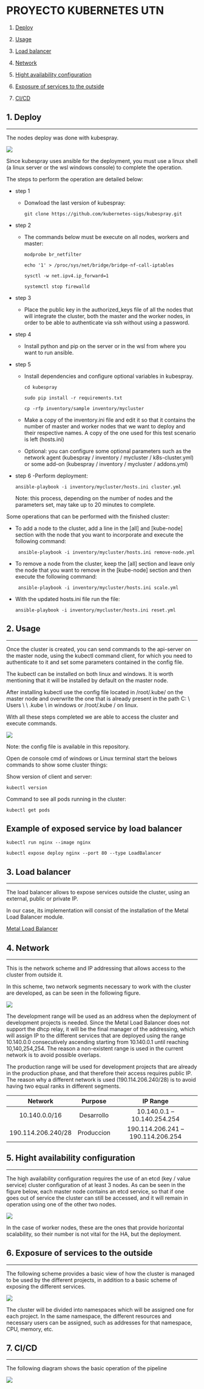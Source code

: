 # PROYECTO KUBERNETES UTN #
1. [Deploy](#Deploy)
2. [Usage](#Usage)
3. [Load balancer](#Load_balancer)
4. [Network](#Network) 
5. [Hight availability configuration](#Hight_availability_configuration)
6. [Exposure of services to the outside](#Exposure_of_services_to_the_outside)

7. [CI/CD](#CI/CD)


## 1. Deploy  <a name="Deploy"></a>
----------------------------------------------

The nodes deploy was done with kubespray.

  ![](escenario.drawio.svg )

Since kubespray uses ansible for the deployment, you must use a linux shell (a linux server or the wsl windows console) to complete the operation.

The steps to perform the operation are detailed below:
* step 1

    - Donwload the last version of kubespray:

        ``` git clone https://github.com/kubernetes-sigs/kubespray.git ```

* step 2 
    - The commands below must be execute on all nodes, workers and master:

        ```modprobe br_netfilter ```

        ``` echo '1' > /proc/sys/net/bridge/bridge-nf-call-iptables ```

        ``` sysctl -w net.ipv4.ip_forward=1 ```

        ``` systemctl stop firewalld ```
* step 3
    - Place the public key in the authorized_keys file of all the nodes that will integrate the cluster, both the master and the worker nodes, in order to be able to authenticate via ssh without using a password.


* step 4
    - Install python and pip on the server or in the wsl from where you want to run ansible.

* step 5
    - Install dependencies and configure optional variables in kubespray.

        ``` cd kubespray ```

        ``` sudo pip install -r requirements.txt ```

        ``` cp -rfp inventory/sample inventory/mycluster ```

    - Make a copy of the inventory.ini file and edit it so that it contains the number of master and worker nodes that we want to deploy and their respective names. A copy of the one used for this test scenario is left (hosts.ini)

    - Optional: you can configure some optional parameters such as the network agent (kubespray / inventory / mycluster / k8s-cluster.yml) or some add-on (kubespray / inventory / mycluster / addons.yml)

* step 6
    -Perform deployment:

    ``` ansible-playbook -i inventory/mycluster/hosts.ini cluster.yml ```

    Note: this process, depending on the number of nodes and the parameters set, may take up to 20 minutes to complete.

Some operations that can be performed with the finished cluster: 

- To add a node to the cluster, add a line in the [all] and [kube-node] section with the node that you want to incorporate and execute the following command:

     ```  ansible-playbook -i inventory/mycluster/hosts.ini remove-node.yml ```

- To remove a node from the cluster, keep the [all] section and leave only the node that you want to remove in the [kube-node] section and then execute the following command:

    ```  ansible-playbook -i inventory/mycluster/hosts.ini scale.yml ```
 
- With the updated hosts.ini file run the file:

    ```ansible-playbook -i inventory/mycluster/hosts.ini reset.yml ```



## 2. Usage  <a name="Usage"></a>
----------------------------------------------

Once the cluster is created, you can send commands to the api-server on the master node, using the kubectl command client, for which you need to authenticate to it and set some parameters contained in the config file.

The kubectl can be installed on both linux and windows. It is worth mentioning that it will be installed by default on the master node.

After installing kubectl use the config file located in /root/.kube/ on the master node and overwrite the one that is already present in the path C: \ Users \ <user> \ .kube \ in windows or /root/.kube / on linux.

With all these steps completed we are able to access the cluster and execute commands.

![](usage.drawio.svg )

Note: the config file is available in this repository.

Open de console cmd of windows or Linux terminal start the belows commands to show some cluster things:


Show version of client and server:

```kubectl version ```

Command to see all pods running in the cluster:

```kubectl get pods ```


## Example of exposed service by load balancer ##

```kubectl run nginx --image nginx```

```kubectl expose deploy nginx --port 80 --type LoadBalancer```



## 3. Load balancer  <a name="Load_balancer"></a>
---------------------------------------------------------------
The load balancer allows to expose services outside the cluster, using an external, public or private IP.

In our case, its implementation will consist of the installation of the Metal Load Balancer module.

[Metal Load Balancer ](https://github.com/ifridemberg/CICD-k8s/tree/master/MetalLB/Readme.md)


## 4. Network<a name="Network"></a>
------------------------------------------------------------------------------------

This is the network scheme and IP addressing that allows access to the cluster from outside it.

In this scheme, two network segments necessary to work with the cluster are developed, as can be seen in the following figure.

![](Red_y_Direccionamiento.drawio.svg)

The development range will be used as an address when the deployment of development projects is needed. Since the Metal Load Balancer does not support the dhcp relay, it will be the final manager of the addressing, which will assign IP to the different services that are deployed using the range 10.140.0.0 consecutively ascending starting from 10.140.0.1 until reaching 10,140,254,254. The reason a non-existent range is used in the current network is to avoid possible overlaps.

The production range will be used for development projects that are already in the production phase, and that therefore their access requires public IP. The reason why a different network is used (190.114.206.240/28) is to avoid having two equal ranks in different segments.

| Network                | Purpose       | IP Range                          |
| :----:                 | :----:        | :----:                            |
| 10.140.0.0/16          | Desarrollo    | 10.140.0.1 – 10.140.254.254       |
| 190.114.206.240/28     | Produccion    | 190.114.206.241 – 190.114.206.254 | 




## 5. Hight availability configuration <a name="Hight_availability_configuration"></a>
----------------------------------------------------------------------------------------

The high availability configuration requires the use of an etcd (key / value service) cluster configuration of at least 3 nodes.
As can be seen in the figure below, each master node contains an etcd service, so that if one goes out of service the cluster can still be accessed, and it will remain in operation using one of the other two nodes.


![](Ha_2.drawio.svg)


In the case of worker nodes, these are the ones that provide horizontal scalability, so their number is not vital for the HA, but the deployment.

## 6. Exposure of services to the outside <a name="Exposure_of_services_to_the_outside"></a>
------------------------------------------------------------------------------------------------------------------------
The following scheme provides a basic view of how the cluster is managed to be used by the different projects, in addition to a basic scheme of exposing the different services.

![](App_expuesta.drawio.svg)

The cluster will be divided into namespaces which will be assigned one for each project. In the same namespace, the different resources and necessary users can be assigned, such as addresses for that namespace, CPU, memory, etc.




## 7. CI/CD <a name="CI/CD"></a>
---------------------------------------------------------------------------------

The following diagram shows the basic operation of the pipeline

![](CICD.drawio.svg)






